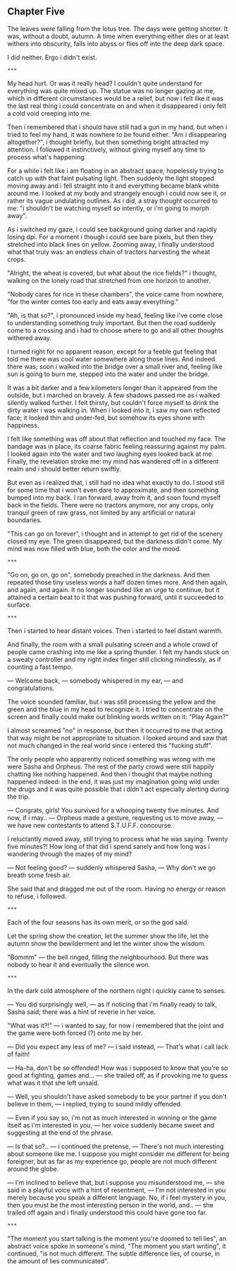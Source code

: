 Chapter Five
------------

The leaves were falling from the lotus tree. The days were getting shorter. It
was, without a doubt, autumn. A time when everything either dies or at least
withers into obscurity, falls into abyss or flies off into the deep dark space.

I did neither. Ergo i didn't exist.

    ***

My head hurt. Or was it really head? I couldn't quite understand for everything
was quite mixed up. The statue was no longer gazing at me, which in different
circumstances would be a relief, but now i felt like it was the last real thing
i could concentrate on and when it disappeared i only felt a cold void creeping
into me.

Then i remembered that i should have still had a gun in my hand, but when i
tried to feel my hand, it was nowhere to be found either. "Am i disappearing
altogether?", i thought briefly, but then something bright attracted my
attention. I followed it instinctively, without giving myself any time to
process what's happening.

For a while i felt like i am floating in an abstract space, hopelessly trying to
catch up with that faint pulsating light. Then suddenly the light stopped moving
away and i fell straight into it and everything became blank white around me. I
looked at my body and strangely enough i could now see it, or rather its vague
undulating outlines. As i did, a stray thought occurred to me: "i shouldn't be
watching myself so intently, or i'm going to morph away".

As i switched my gaze, i could see background going darker and rapidly losing
dpi. For a moment i though i could see bare pixels, but then they stretched into
black lines on yellow. Zooming away, i finally understood what that truly was:
an endless chain of tractors harvesting the wheat crops.

"Alright, the wheat is covered, but what about the rice fields?" i thought,
walking on the lonely road that stretched from one horizon to another.

"Nobody cares for rice in these chambers", the voice came from nowhere, "for the
winter comes too early and eats away everything."

"Ah, is that so?", i pronounced inside my head, feeling like i've come close to
understanding something truly important. But then the road suddenly come to a
crossing and i had to choose where to go and all other thoughts withered away.

I turned right for no apparent reason, except for a feeble gut feeling that told
me there was cool water somewhere along those lines. And indeed there was; soon
i walked into the bridge over a small river and, feeling like sun is going to
burn me, stepped into the water and under the bridge.

It was a bit darker and a few kilometers longer than it appeared from the
outside, but i marched on bravely. A few shadows passed me as i walked silently
walked further. I felt thirsty, but couldn't force myself to drink the dirty
water i was walking in. When i looked into it, i saw my own reflected face; it
looked thin and under-fed, but somehow its eyes shone with happiness.

I felt like something was off about that reflection and touched my face. The
bandage was in place, its coarse fabric feeling reassuring against my palm. I
looked again into the water and two laughing eyes looked back at me. Finally,
the revelation stroke me: my mind has wandered off in a different realm and i
should better return swiftly.

But even as i realized that, i still had no idea what exactly to do. I stood
still for some time that i won't even dare to approximate, and then something
bumped into my back. I ran forward, away from it, and soon found myself back in
the fields. There were no tractors anymore, nor any crops, only tranquil green
of raw grass, not limited by any artificial or natural boundaries.

"This can go on forever", i thought and in attempt to get rid of the scenery
closed my eye. The green disappeared, but the darkness didn't come. My mind was
now filled with blue, both the color and the mood.

    ***

"Go on, go on, go on", somebody preached in the darkness. And then repeated
those tiny useless words a half dozen times more. And then again, and again, and
again. It no longer sounded like an urge to continue, but it attained a certain
beat to it that was pushing forward, until it succeeded to surface.

    ***

Then i started to hear distant voices. Then i started to feel distant warmth.

And finally, the room with a small pulsating screen and a whole crowd of people
came crashing into me like a spring thunder. I felt my hands stuck on a sweaty
controller and my right index finger still clicking mindlessly, as if counting a
fast tempo.

— Welcome back, — somebody whispered in my ear, — and congratulations.

The voice sounded familiar, but i was still processing the yellow and the green
and the blue in my head to recognize it. I tried to concentrate on the screen
and finally could make out blinking words written on it: "Play Again?"

I almost screamed "no" in response, but then it occurred to me that acting that
way might be not appropriate to situation. I looked around and saw that not much
changed in the real world since i entered this "fucking stuff".

The only people who apparently noticed something was wrong with me were Sasha
and Orpheus. The rest of the party crowd were still happily chatting like
nothing happened. And then i thought that maybe nothing happened indeed: in the
end, it was just my imagination going wild under the drugs and it was quite
possible that i didn't act especially alerting during the trip.

— Congrats, girls! You survived for a whooping twenty five minutes. And now, if
i may.. — Orpheus made a gesture, requesting us to move away, — we have new
contestants to attend S.T.U.F.F. concourse.

I reluctantly moved away, still trying to process what he was saying. Twenty
five minutes?! How long of that did i spend sanely and how long was i wandering
through the mazes of my mind?

— Not feeling good? — suddenly whispered Sasha, — Why don't we go breath some
fresh air.

She said that and dragged me out of the room. Having no energy or reason to
refuse, i followed.

    ***

Each of the four seasons has its own merit, or so the god said.

Let the spring show the creation, let the summer show the life, let the autumn
show the bewilderment and let the winter show the wisdom.

"Bommm" — the bell ringed, filling the neighbourhood. But there was nobody to
hear it and eventually the silence won.

    ***

In the dark cold atmosphere of the northern night i quickly came to senses.

— You did surprisingly well, — as if noticing that i'm finally ready to talk,
Sasha said; there was a hint of reverie in her voice.

"What was it?!" — i wanted to say, for now i remembered that the joint and the
game were both forced (?) onto me by her.

— Did you expect any less of me? — i said instead, — That's what i call lack of
faith!

— Ha-ha, don't be so offended! How was i supposed to know that you're so good at
fighting, games and... — she trailed off, as if provoking me to guess what was
it that she left unsaid.

— Well, you shouldn't have asked somebody to be your partner if you don't
believe in them, — i replied, trying to sound mildly offended.

— Even if you say so, i'm not as much interested in winning or the game itself
as i'm interested in *you*, — her voice suddenly became sweet and suggesting at
the end of the phrase.

— Is that so?.. — i continued the pretense, — There's not much interesting about
someone like me. I suppose you might consider me different for being foreigner,
but as far as my experience go, people are not much different around the globe.

— I'm inclined to believe that, but i suppose you misunderstood me, — she said
in a playful voice with a hint of resentment, — I'm not interested in you merely
because you speak a different language. No, if i feel mystery in you, then you
must be the most interesting person in the world, and.. — she trailed off again
and i finally understood this could have gone too far.

    ***

"The moment you start talking is the moment you're doomed to tell lies", an
abstract voice spoke in someone's mind, "The moment you start writing", it
continued, "is not much different. The subtle difference lies, of course, in the
amount of lies communicated".
